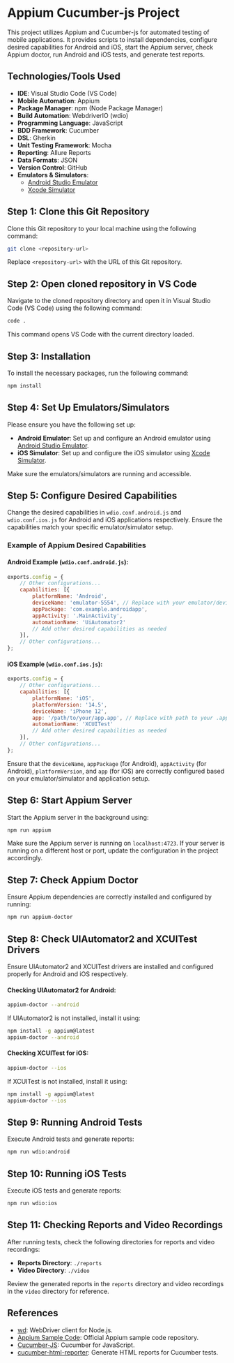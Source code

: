 
# Appium Cucumber-js Project

This project utilizes Appium and Cucumber-js for automated testing of mobile applications. It provides scripts to install dependencies, configure desired capabilities for Android and iOS, start the Appium server, check Appium doctor, run Android and iOS tests, and generate test reports.

## Technologies/Tools Used

- **IDE**: Visual Studio Code (VS Code)
- **Mobile Automation**: Appium
- **Package Manager**: npm (Node Package Manager)
- **Build Automation**: WebdriverIO (wdio)
- **Programming Language**: JavaScript
- **BDD Framework**: Cucumber
- **DSL**: Gherkin
- **Unit Testing Framework**: Mocha
- **Reporting**: Allure Reports
- **Data Formats**: JSON
- **Version Control**: GitHub
- **Emulators & Simulators**:
  - [Android Studio Emulator](https://developer.android.com/studio/run/emulator)
  - [Xcode Simulator](https://developer.apple.com/documentation/xcode/running_your_app_in_the_simulator_or_on_a_device)

## Step 1: Clone this Git Repository

Clone this Git repository to your local machine using the following command:

```bash
git clone <repository-url>
```

Replace `<repository-url>` with the URL of this Git repository.

## Step 2: Open cloned repository in VS Code

Navigate to the cloned repository directory and open it in Visual Studio Code (VS Code) using the following command:

```bash
code .
```

This command opens VS Code with the current directory loaded.

## Step 3: Installation

To install the necessary packages, run the following command:

```bash
npm install
```

## Step 4: Set Up Emulators/Simulators

Please ensure you have the following set up:
- **Android Emulator**: Set up and configure an Android emulator using [Android Studio Emulator](https://developer.android.com/studio/run/emulator).
- **iOS Simulator**: Set up and configure the iOS simulator using [Xcode Simulator](https://developer.apple.com/documentation/xcode/running_your_app_in_the_simulator_or_on_a_device).

Make sure the emulators/simulators are running and accessible.

## Step 5: Configure Desired Capabilities

Change the desired capabilities in `wdio.conf.android.js` and `wdio.conf.ios.js` for Android and iOS applications respectively. Ensure the capabilities match your specific emulator/simulator setup.

### Example of Appium Desired Capabilities

#### Android Example (`wdio.conf.android.js`):

```javascript
exports.config = {
    // Other configurations...
    capabilities: [{
        platformName: 'Android',
        deviceName: 'emulator-5554', // Replace with your emulator/device ID
        appPackage: 'com.example.androidapp',
        appActivity: '.MainActivity',
        automationName: 'UiAutomator2'
        // Add other desired capabilities as needed
    }],
    // Other configurations...
};
```

#### iOS Example (`wdio.conf.ios.js`):

```javascript
exports.config = {
    // Other configurations...
    capabilities: [{
        platformName: 'iOS',
        platformVersion: '14.5',
        deviceName: 'iPhone 12',
        app: '/path/to/your/app.app', // Replace with path to your .app or .ipa file
        automationName: 'XCUITest'
        // Add other desired capabilities as needed
    }],
    // Other configurations...
};
```

Ensure that the `deviceName`, `appPackage` (for Android), `appActivity` (for Android), `platformVersion`, and `app` (for iOS) are correctly configured based on your emulator/simulator and application setup.

## Step 6: Start Appium Server

Start the Appium server in the background using:

```bash
npm run appium
```

Make sure the Appium server is running on `localhost:4723`. If your server is running on a different host or port, update the configuration in the project accordingly.

## Step 7: Check Appium Doctor

Ensure Appium dependencies are correctly installed and configured by running:

```bash
npm run appium-doctor
```

## Step 8: Check UIAutomator2 and XCUITest Drivers

Ensure UIAutomator2 and XCUITest drivers are installed and configured properly for Android and iOS respectively.

#### Checking UIAutomator2 for Android:

```bash
appium-doctor --android
```

If UIAutomator2 is not installed, install it using:

```bash
npm install -g appium@latest
appium-doctor --android
```

#### Checking XCUITest for iOS:

```bash
appium-doctor --ios
```

If XCUITest is not installed, install it using:

```bash
npm install -g appium@latest
appium-doctor --ios
```

## Step 9: Running Android Tests

Execute Android tests and generate reports:

```bash
npm run wdio:android
```

## Step 10: Running iOS Tests

Execute iOS tests and generate reports:

```bash
npm run wdio:ios
```

## Step 11: Checking Reports and Video Recordings

After running tests, check the following directories for reports and video recordings:

- **Reports Directory**: `./reports`
- **Video Directory**: `./video`

Review the generated reports in the `reports` directory and video recordings in the `video` directory for reference.

## References

- [wd](https://github.com/admc/wd): WebDriver client for Node.js.
- [Appium Sample Code](https://github.com/appium-boneyard/sample-code/tree/master/sample-code/examples/node): Official Appium sample code repository.
- [Cucumber-JS](https://github.com/cucumber/cucumber-js): Cucumber for JavaScript.
- [cucumber-html-reporter](https://www.npmjs.com/package/cucumber-html-reporter): Generate HTML reports for Cucumber tests.
